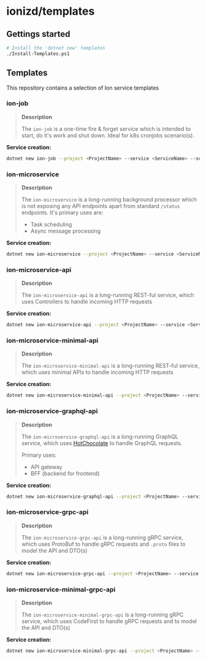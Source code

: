 # ionizd/templates

## Gettings started

```bash
# Install the 'dotnet new' templates
./Install-Templates.ps1
```
## Templates

This repository contains a selection of Ion service templates

### ion-job

> **Description**
>
> The `ion-job` is a one-time fire & forget service which is intended to start, do it's work and shut down. Ideal for k8s cronjobs scenario(s).

**Service creation:**
```bash
dotnet new ion-job --project <ProjectName> --service <ServiceName> --solution (optional) 
```

### ion-microservice

> **Description**
>
> The `ion-microservice` is a long-running background processor which is not exposing any API endpoints apart from standard `/status` endpoints. It's primary uses are:
> - Task scheduling
> - Async message processing

**Service creation:**
```bash
dotnet new ion-microservice --project <ProjectName> --service <ServiceName> --solution (optional) 
```

### ion-microservice-api

> **Description**
>
> The `ion-microservice-api` is a long-running REST-ful service, which uses Controllers to handle incoming HTTP requests

**Service creation:**
```bash
dotnet new ion-microservice-api --project <ProjectName> --service <ServiceName> --solution (optional) 
```

### ion-microservice-minimal-api

> **Description**
>
> The `ion-microservice-minimal-api` is a long-running REST-ful service, which uses minimal APIs to handle incoming HTTP requests

**Service creation:**
```bash
dotnet new ion-microservice-minimal-api --project <ProjectName> --service <ServiceName> --solution (optional) 
```

### ion-microservice-graphql-api

> **Description**
>
> The `ion-microservice-graphql-api` is a long-running GraphQL service, which uses [HotChocolate](https://chillicream.com/docs/hotchocolate) to handle GraphQL requests. 
>
> Primary uses:
> - API gateway
> - BFF (backend for frontend)

**Service creation:**
```bash
dotnet new ion-microservice-graphql-api --project <ProjectName> --service <ServiceName> --solution (optional) 
```

### ion-microservice-grpc-api

> **Description**
>
> The `ion-microservice-grpc-api` is a long-running gRPC service, which uses ProtoBuf to handle gRPC requests and `.proto` files to model the API and DTO(s)

**Service creation:**
```bash
dotnet new ion-microservice-grpc-api --project <ProjectName> --service <ServiceName> --solution (optional) 
```

### ion-microservice-minimal-grpc-api

> **Description**
>
> The `ion-microservice-minimal-grpc-api` is a long-running gRPC service, which uses CodeFirst to handle gRPC requests and to model the API and DTO(s)

**Service creation:**
```bash
dotnet new ion-microservice-minimal-grpc-api --project <ProjectName> --service <ServiceName> --solution (optional) 
```
